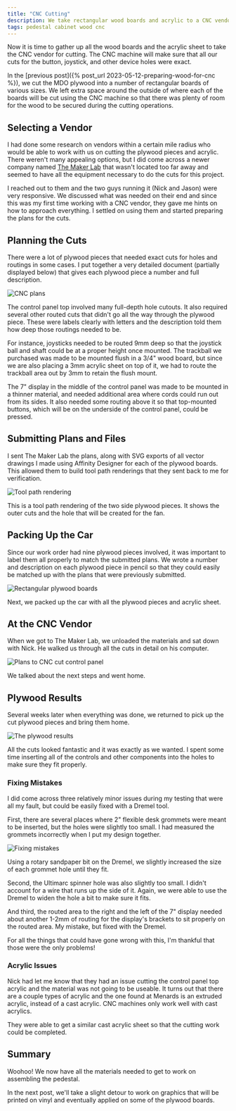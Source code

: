 ```yaml
---
title: "CNC Cutting"
description: We take rectangular wood boards and acrylic to a CNC vendor for cutting.
tags: pedestal cabinet wood cnc
---
```


Now it is time to gather up all the wood boards and the acrylic sheet to take the CNC vendor for cutting.  The CNC machine will make sure that all our cuts for the button, joystick, and other device holes were exact.

In the [previous post]({% post_url 2023-05-12-preparing-wood-for-cnc %}), we cut the MDO plywood into a number of rectangular boards of various sizes.  We left extra space around the outside of where each of the boards will be cut using the CNC machine so that there was plenty of room for the wood to be secured during the cutting operations.

## Selecting a Vendor

I had done some research on vendors within a certain mile radius who would be able to work with us on cutting the plywood pieces and acrylic.  There weren't many appealing options, but I did come across a newer company named [The Maker Lab](https://www.themakerlab.net/) that wasn't located too far away and seemed to have all the equipment necessary to do the cuts for this project.

I reached out to them and the two guys running it (Nick and Jason) were very responsive.  We discussed what was needed on their end and since this was my first time working with a CNC vendor, they gave me hints on how to approach everything.  I settled on using them and started preparing the plans for the cuts.

## Planning the Cuts

There were a lot of plywood pieces that needed exact cuts for holes and routings in some cases.  I put together a very detailed document (partially displayed below) that gives each plywood piece a number and full description.

![CNC plans](/assets/images/posts/2023-05-27/cnc-plans.jpg)

The control panel top involved many full-depth hole cutouts.  It also required several other routed cuts that didn't go all the way through the plywood piece.  These were labels clearly with letters and the description told them how deep those routings needed to be.

For instance, joysticks needed to be routed 9mm deep so that the joystick ball and shaft could be at a proper height once mounted.  The trackball we purchased was made to be mounted flush in a 3/4" wood board, but since we are also placing a 3mm acrylic sheet on top of it, we had to route the trackball area out by 3mm to retain the flush mount.

The 7" display in the middle of the control panel was made to be mounted in a thinner material, and needed additional area where cords could run out from its sides.  It also needed some routing above it so that top-mounted buttons, which will be on the underside of the control panel, could be pressed.

## Submitting Plans and Files

I sent The Maker Lab the plans, along with SVG exports of all vector drawings I made using Affinity Designer for each of the plywood boards.  This allowed them to build tool path renderings that they sent back to me for verification.

![Tool path rendering](/assets/images/posts/2023-05-27/tool-path-rendering.png)

This is a tool path rendering of the two side plywood pieces.  It shows the outer cuts and the hole that will be created for the fan.

## Packing Up the Car

Since our work order had nine plywood pieces involved, it was important to label them all properly to match the submitted plans.  We wrote a number and description on each plywood piece in pencil so that they could easily be matched up with the plans that were previously submitted.

![Rectangular plywood boards](/assets/images/posts/2023-05-27/rectangle-wood-pieces.jpg)

Next, we packed up the car with all the plywood pieces and acrylic sheet.

## At the CNC Vendor

When we got to The Maker Lab, we unloaded the materials and sat down with Nick.  He walked us through all the cuts in detail on his computer.

![Plans to CNC cut control panel](/assets/images/posts/2023-05-27/control-panel-cnc-cut-plan.jpg)

We talked about the next steps and went home.

## Plywood Results

Several weeks later when everything was done, we returned to pick up the cut plywood pieces and bring them home.

![The plywood results](/assets/images/posts/2023-05-27/cnc-wood-results.jpg)

All the cuts looked fantastic and it was exactly as we wanted.  I spent some time inserting all of the controls and other components into the holes to make sure they fit properly.  

### Fixing Mistakes

I did come across three relatively minor issues during my testing that were all my fault, but could be easily fixed with a Dremel tool.

First, there are several places where 2" flexible desk grommets were meant to be inserted, but the holes were slightly too small.  I had measured the grommets incorrectly when I put my design together.

![Fixing mistakes](/assets/images/posts/2023-05-27/fixing-mistakes.jpg)

Using a rotary sandpaper bit on the Dremel, we slightly increased the size of each grommet hole until they fit.

Second, the Ultimarc spinner hole was also slightly too small.  I didn't account for a wire that runs up the side of it.  Again, we were able to use the Dremel to widen the hole a bit to make sure it fits.

And third, the routed area to the right and the left of the 7" display needed about another 1-2mm of routing for the display's brackets to sit properly on the routed area.  My mistake, but fixed with the Dremel.

For all the things that could have gone wrong with this, I'm thankful that those were the only problems!

### Acrylic Issues

Nick had let me know that they had an issue cutting the control panel top acrylic and the material was not going to be useable.  It turns out that there are a couple types of acrylic and the one found at Menards is an extruded acrylic, instead of a cast acrylic.  CNC machines only work well with cast acrylics.

They were able to get a similar cast acrylic sheet so that the cutting work could be completed.

## Summary

Woohoo!  We now have all the materials needed to get to work on assembling the pedestal.

In the next post, we'll take a slight detour to work on graphics that will be printed on vinyl and eventually applied on some of the plywood boards.
